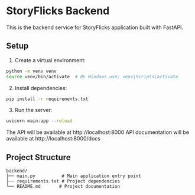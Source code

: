 # StoryFlicks Backend

This is the backend service for StoryFlicks application built with FastAPI.

## Setup

1. Create a virtual environment:
```bash
python -m venv venv
source venv/bin/activate  # On Windows use: venv\Scripts\activate
```

2. Install dependencies:
```bash
pip install -r requirements.txt
```

3. Run the server:
```bash
uvicorn main:app --reload
```

The API will be available at http://localhost:8000
API documentation will be available at http://localhost:8000/docs

## Project Structure

```
backend/
├── main.py          # Main application entry point
├── requirements.txt # Project dependencies
└── README.md       # Project documentation
```
